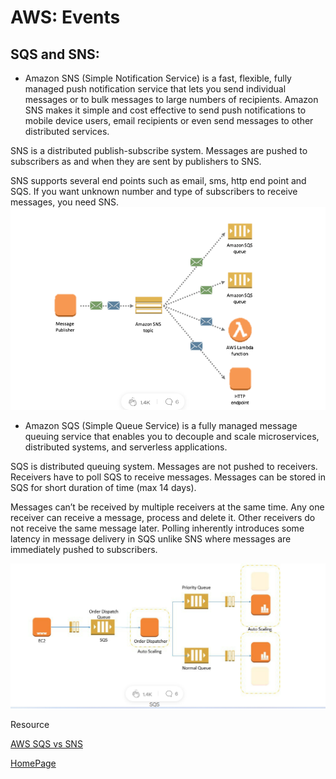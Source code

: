# AWS: Events
## SQS and SNS: 
- Amazon SNS (Simple Notification Service)
 is a fast, flexible, fully managed push notification service that lets you send individual messages or to bulk messages to large numbers of recipients. Amazon SNS makes it simple and cost effective to send push notifications to mobile device users, email recipients or even send messages to other distributed services.

SNS is a distributed publish-subscribe system. Messages are pushed to subscribers as and when they are sent by publishers to SNS.

SNS supports several end points such as email, sms, http end point and SQS. If you want unknown number and type of subscribers to receive messages, you need SNS.
![image](./screenhoots/sns.png)


- Amazon SQS (Simple Queue Service)
is a fully managed message queuing service that enables you to decouple and scale microservices, distributed systems, and serverless applications.

SQS is distributed queuing system. Messages are not pushed to receivers. Receivers have to poll SQS to receive messages. Messages can be stored in SQS for short duration of time (max 14 days).

Messages can’t be received by multiple receivers at the same time. Any one receiver can receive a message, process and delete it. Other receivers do not receive the same message later. Polling inherently introduces some latency in message delivery in SQS unlike SNS where messages are immediately pushed to subscribers.

![image](./screenhoots/sqs.png)


Resource 

[AWS SQS vs SNS](https://medium.com/awesome-cloud/aws-difference-between-sqs-and-sns-61a397bf76c5)

[HomePage](README.md)

